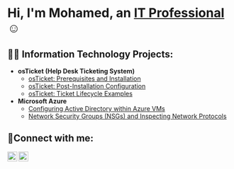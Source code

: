 <h1>Hi, I'm Mohamed, an <a href="https://www.linkedin.com/in/mohamed-hassan-2859352a">IT Professional</a>☺</h1>

<h2>👨‍💻 Information Technology Projects:</h2>

- <b>osTicket (Help Desk Ticketing System)</b>
  - [osTicket: Prerequisites and Installation](https://github.com/QuonSmith9/osticket-prereqs)
  - [osTicket: Post-Installation Configuration](https://github.com/QuonSmith9/post-install-config)
  - [osTicket: Ticket Lifecycle Examples](https://github.com/QuonSmith9/ticket-lifecycle)
- <b>Microsoft Azure</b>
  - [Configuring Active Directory within Azure VMs](https://github.com/QuonSmith9/configure-ad)
  - [Network Security Groups (NSGs) and Inspecting Network Protocols](https://github.com/QuonSmith9/azure-network-protocols)

<h2>🤳Connect with me:</h2>

[<img align="left" alt="Josh | LinkedIn" width="22px" src="https://cdn.jsdelivr.net/npm/simple-icons@v3/icons/linkedin.svg" />][linkedin]
[<img align="left" alt="Josh | Instagram" width="22px" src="https://cdn.jsdelivr.net/npm/simple-icons@v3/icons/instagram.svg" />][instagram]

[instagram]: https://www.instagram.com/motech2023
[linkedin]: https://www.linkedin.com/in/mohamed-hassan-2859352a
